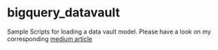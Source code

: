 # bigquery_datavault
Sample Scripts  for loading a data vault model. Please have a look on my corresponding [medium article](https://towardsdatascience.com/data-vault-in-bigquery-how-to-create-and-manage-tables-for-master-data-cd043cc9c55e)

